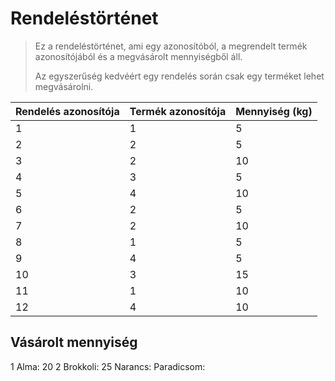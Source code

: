 # Rendeléstörténet

> Ez a rendeléstörténet, ami egy azonosítóból, a megrendelt termék azonosítójából és a megvásárolt mennyiségből áll.
>
> Az egyszerűség kedvéért egy rendelés során csak egy terméket lehet megvásárolni.

| Rendelés azonosítója | Termék azonosítója | Mennyiség (kg) |
| -------------------- | ------------------ | -------------- |
| 1                    | 1                  | 5              |
| 2                    | 2                  | 5              |
| 3                    | 2                  | 10             |
| 4                    | 3                  | 5              |
| 5                    | 4                  | 10             |
| 6                    | 2                  | 5              |
| 7                    | 2                  | 10             |
| 8                    | 1                  | 5              |
| 9                    | 4                  | 5              |
| 10                   | 3                  | 15             |
| 11                   | 1                  | 10             |
| 12                   | 4                  | 10             |

## Vásárolt mennyiség

1 Alma: 20
2 Brokkoli: 25
Narancs:
Paradicsom:
